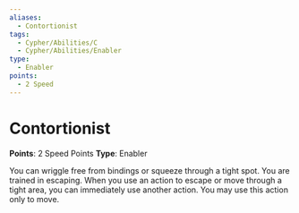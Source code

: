 ```yaml
---
aliases:
  - Contortionist
tags:
  - Cypher/Abilities/C
  - Cypher/Abilities/Enabler
type:
  - Enabler
points:
  - 2 Speed
---
```


# Contortionist

**Points**: 2 Speed Points
**Type**: Enabler

You can wriggle free from bindings or squeeze through a tight spot. You are trained in escaping. When you use an action to escape or move through a tight area, you can immediately use another action. You may use this action only to move.
